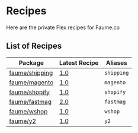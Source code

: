 # Recipes

Here are the private Flex recipes for Faume.co

## List of Recipes

| Package                                                                                                            | Latest Recipe             | Aliases    |
|--------------------------------------------------------------------------------------------------------------------|---------------------------|------------|
| [faume/shipping](https://app.repman.io/organization/faume-co/package/914e3d1f-1569-4026-bb04-1bcf9f20fbae/details) | [1.0](faume/shipping/1.0) | `shipping` |
| [faume/magento](https://app.repman.io/organization/faume-co/package/d59ec261-802f-42a4-a000-79caac1ef20a/details)  | [1.0](faume/magento/1.0)  | `magento`  |
| [faume/shopify](https://app.repman.io/organization/faume-co/package/8e6978d4-e71f-42be-b299-18c547542868/details)  | [1.0](faume/shopify/1.0)  | `shopify`  |
| [faume/fastmag](https://app.repman.io/organization/faume-co/package/9a09790b-3770-4d0d-9c54-a9f00199464a/details)  | [2.0](faume/fastmag/2.0)  | `fastmag`  |
| [faume/wshop](https://app.repman.io/organization/faume-co/package/612cb164-a293-4ef0-884c-ff053073a18d/details)    | [1.0](faume/wshop/1.0)    | `wshop`    |
| [faume/y2](https://app.repman.io/organization/faume-co/package/855f0700-4803-43a9-9a0b-6e458d4bfc35/details)       | [1.0](faume/y2/1.0)       | `y2`       |